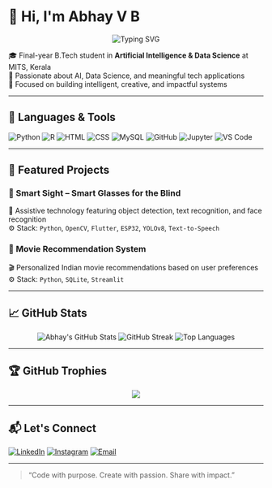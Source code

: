 # 👋 Hi, I'm Abhay V B

<p align="center">
  <img src="https://readme-typing-svg.demolab.com?font=Fira+Code&weight=700&size=22&duration=3000&pause=1000&center=true&vCenter=true&width=600&color=3366CC&lines=AI+%26+DS+Enthusiast;Developer;Passionate;Final+Year+Student" alt="Typing SVG" />
</p>

🎓 Final-year B.Tech student in **Artificial Intelligence & Data Science** at MITS, Kerala  
🌱 Passionate about AI, Data Science, and meaningful tech applications  
🎯 Focused on building intelligent, creative, and impactful systems  

---

## 🚀 Languages & Tools
![Python](https://img.shields.io/badge/Python-3776AB?style=for-the-badge&logo=python&logoColor=white)
![R](https://img.shields.io/badge/R-276DC3?style=for-the-badge&logo=r&logoColor=white)
![HTML](https://img.shields.io/badge/HTML-E34F26?style=for-the-badge&logo=html5&logoColor=white)
![CSS](https://img.shields.io/badge/CSS-1572B6?style=for-the-badge&logo=css3&logoColor=white)
![MySQL](https://img.shields.io/badge/MySQL-00000F?style=for-the-badge&logo=mysql&logoColor=white)
![GitHub](https://img.shields.io/badge/GitHub-181717?style=for-the-badge&logo=github&logoColor=white)
![Jupyter](https://img.shields.io/badge/Jupyter-F37626?style=for-the-badge&logo=jupyter&logoColor=white)
![VS Code](https://img.shields.io/badge/VS_Code-007ACC?style=for-the-badge&logo=visual-studio-code&logoColor=white)

---

## 📌 Featured Projects

### 🔹 Smart Sight – Smart Glasses for the Blind  
🦯 Assistive technology featuring object detection, text recognition, and face recognition  
⚙️ Stack: `Python`, `OpenCV`, `Flutter`, `ESP32`, `YOLOv8`, `Text-to-Speech`

### 🔹 Movie Recommendation System  
🎬 Personalized Indian movie recommendations based on user preferences  
⚙️ Stack: `Python`, `SQLite`, `Streamlit`

---

## 📈 GitHub Stats
<p align="center">
  <img src="https://github-readme-stats.vercel.app/api?username=abhay-117&show_icons=true&theme=radical" alt="Abhay's GitHub Stats" />
  <img src="https://github-readme-streak-stats.herokuapp.com/?user=abhay-117&theme=radical" alt="GitHub Streak" />
  <img src="https://github-readme-stats.vercel.app/api/top-langs/?username=abhay-117&layout=compact&theme=radical" alt="Top Languages" />
</p>

---

## 🏆 GitHub Trophies
<p align="center">
  <img src="https://github-profile-trophy.vercel.app/?username=abhay-117&theme=radical" />
</p>

---

## 📬 Let's Connect

[![LinkedIn](https://img.shields.io/badge/LinkedIn-blue?style=flat&logo=linkedin)](https://www.linkedin.com/in/abhay-v-b-950202282/)
[![Instagram](https://img.shields.io/badge/Instagram-E4405F?style=flat&logo=instagram&logoColor=white)](https://www.instagram.com/your-handle)
[![Email](https://img.shields.io/badge/Email-D14836?style=flat&logo=gmail&logoColor=white)](mailto:your.email@example.com)

---

> “Code with purpose. Create with passion. Share with impact.”
